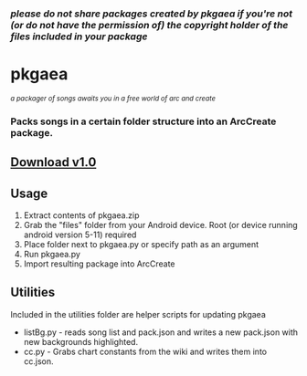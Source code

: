 ### ***please do not share packages created by pkgaea if you're not (or do not have the permission of) the copyright holder of the files included in your package***

# pkgaea
<sub>*a packager of songs awaits you in a free world of arc and create*</sub>

### Packs songs in a certain folder structure into an ArcCreate package.
## [Download v1.0](https://github.com/msta3t/pkgaea/releases/download/1.0.0/pkgaea.zip)

## Usage
1. Extract contents of pkgaea.zip 
2. Grab the "files" folder from your Android device. Root (or device running android version 5-11) required
3. Place folder next to pkgaea.py or specify path as an argument
4. Run pkgaea.py
5. Import resulting package into ArcCreate

## Utilities
Included in the utilities folder are helper scripts for updating pkgaea
- listBg.py - reads song list and pack.json and writes a new pack.json with new backgrounds highlighted.
- cc.py - Grabs chart constants from the wiki and writes them into cc.json.


